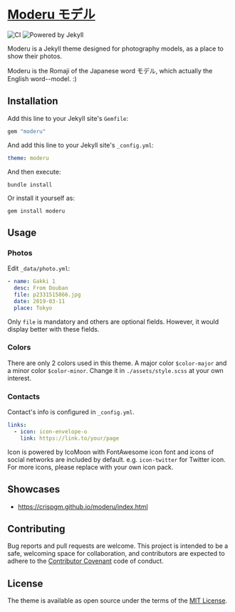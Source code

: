 # [Moderu モデル](https://crispgm.github.io/moderu/index.html)

![CI](https://travis-ci.org/crispgm/moderu.svg)
![Powered by Jekyll](https://img.shields.io/badge/powered%20by-jekyll-blue.svg)

Moderu is a Jekyll theme designed for photography models, as a place to show their photos.

Moderu is the Romaji of the Japanese word モデル, which actually the English word--model. :)

## Installation

Add this line to your Jekyll site's `Gemfile`:

```ruby
gem "moderu"
```

And add this line to your Jekyll site's `_config.yml`:

```yaml
theme: moderu
```

And then execute:

```shell
bundle install
```

Or install it yourself as:

```shell
gem install moderu
```

## Usage

### Photos

Edit `_data/photo.yml`:

```yaml
- name: Gakki 1
  desc: From Douban
  file: p2331515866.jpg
  date: 2019-03-11
  place: Tokyo
```

Only `file` is mandatory and others are optional fields. However, it would display better with these fields.

### Colors

There are only 2 colors used in this theme. A major color `$color-major` and a minor color `$color-minor`. Change it in `./assets/style.scss` at your own interest.

### Contacts

Contact's info is configured in `_config.yml`.

```yaml
links:
  - icon: icon-envelope-o
    link: https://link.to/your/page
```

Icon is powered by IcoMoon with FontAwesome icon font and icons of social networks are included by default. e.g. `icon-twitter` for Twitter icon. For more icons, please replace with your own icon pack.

## Showcases

- <https://crispgm.github.io/moderu/index.html>

## Contributing

Bug reports and pull requests are welcome. This project is intended to be a safe, welcoming space for collaboration, and contributors are expected to adhere to the [Contributor Covenant](http://contributor-covenant.org) code of conduct.

## License

The theme is available as open source under the terms of the [MIT License](https://opensource.org/licenses/MIT).
